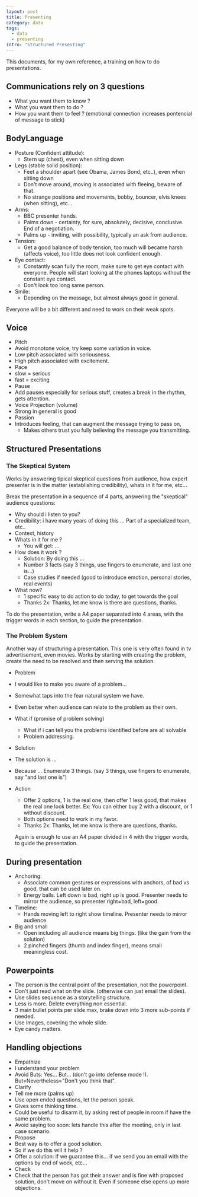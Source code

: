 ```yaml
---
layout: post
title: Presenting
category: data
tags:
  - data
  - presenting
intro: "Structured Presenting"
---
```


This documents, for my own reference, a training on how to do presentations.


## Communications rely on 3 questions
- What you want them to know ?
- What you want them to do ?
- How you want them to feel ? (emotional connection increases pontencial of message to stick)


## BodyLanguage

- Posture (Confident attitude):
  - Stern up (chest), even when sitting down 
- Legs (stable solid position):
  - Feet a shoulder apart (see Obama, James Bond, etc..), even when sitting down
  - Don't move around, moving is associated with fleeing, beware of that.
  - No strange positions and movements, bobby, bouncer, elvis knees (when sitting), etc...
- Arms:
  - BBC presenter hands.
  - Palms down - certainty, for sure, absolutely, decisive, conclusive. End of a negotiation.
  - Palms up - inviting, with possibility, typically an ask from audience.
- Tension:
  - Get a good balance of body tension, too much will became harsh (affects voice), too little does not look confident enough.
- Eye contact:
  - Constantly scan fully the room, make sure to get eye contact with everyone. People will start looking at the phones laptops without the constant eye contact.
  - Don't look too long same person.
 - Smile:
   - Depending on the message, but almost always good in general.

Everyone will be a bit different and need to work on their weak spots.



## Voice

- Pitch
 - Avoid monotone voice, try keep some variation in voice.
 - Low pitch associated with seriousness.
 - High pitch associated with excitement.
- Pace
 - slow = serious
 - fast = exciting
- Pause
 - Add pauses especially for serious stuff, creates a break in the rhythm, gets attention.
- Voice Projection (volume)
 - Strong in general is good
- Passion
 - Introduces feeling, that can augment the message trying to pass on, 
   - Makes others trust you fully believing the message you transmitting.





## Structured Presentations

### The Skeptical System

Works by answering tipical skeptical questions from audience, how expert presenter is in the matter (establishing credibility), whats in it for me, etc...

Break the presentation in a sequence of 4 parts, answering the "skeptical" audience questions:

- Why should i listen to you?
 - Credibility: i have many years of doing this ... Part of a specialized team, etc..
 - Context, history
- Whats in it for me ?
  - You will get: ...
- How does it work ?
  - Solution: By doing this ...
  - Number 3 facts (say 3 things, use fingers to enumerate, and last one is...)
  - Case studies if needed (good to introduce emotion, personal stories, real events)
- What now?
  - 1 specific easy to do action to do today, to get towards the goal
  - Thanks 2x: Thanks, let me know is there are questions, thanks.

To do the presentation, write a A4 paper separated into 4 areas, with the trigger words in each section, to guide the presentation.


### The Problem System

Another way of structuring a presentation.
This one is very often found in tv advertisement, even movies.
Works by starting with creating the problem, create the need to be resolved and then serving the solution.

- Problem
 - I would like to make you aware of a problem...
 - Somewhat taps into the fear natural system we have.
 - Even better when audience can relate to the problem as their own.
- What if (promise of problem solving)
  - What if i can tell you the problems identified before are all solvable
  - Problem addressing.
- Solution
 - The solution is ...
 - Because ... Enumerate 3 things. (say 3 things, use fingers to enumerate, say "and last one is")
- Action
  - Offer 2 options, 1 is the real one, then offer 1 less good, that makes the real one look better. Ex: You can either buy 2 with a discount, or 1 without discount.
  - Both options need to work in my favor. 
  - Thanks 2x: Thanks, let me know is there are questions, thanks.

  Again is enough to use an A4 paper divided in 4 with the trigger words, to guide the presentation.




## During presentation

- Anchoring:
  - Associate common gestures or expressions with anchors, of bad vs good, that can be used later on.
  - Energy balls. Left down is bad, right up is good. Presenter needs to mirror the audience, so presenter right=bad, left=good.
- Timeline: 
   - Hands moving left to right show timeline. Presenter needs to mirror audience.
- Big and small
  - Open including all audience means big things. (like the gain from the solution)
  - 2 pinched fingers (thumb and index finger), means small meaningless cost.

## Powerpoints

- The person is the central point of the presentation, not the powerpoint.
- Don't just read what on the slide. (otherwise can just email the slides).
- Use slides sequence as a storytelling structure.
- Less is more. Delete everything non essential.
- 3 main bullet points per slide max, brake down into 3 more sub-points if needed.
- Use images, covering the whole slide.
- Eye candy matters.



## Handling objections

- Empathize
 - I understand your problem
 - Avoid Buts: Yes... But... (don't go into defense mode !). But=Nevertheless="Don't you think that".
- Clarify
 - Tell me more (palms up)
 - Use open ended questions, let the person speak.
 - Gives some thinking time.
 - Could be useful to disarm it, by asking rest of people in room if have the same problem.
 - Avoid saying too soon: lets handle this after the meeting, only in last case scenario.
- Propose 
 - Best way is to offer a good solution.
 - So if we do this will it help ?
 - Offer a solution: if we guarantee this... if we send you an email with the options by end of week, etc...
-  Check
  - Check that the person has got their answer and is fine with proposed solution, don't move on without it. Even if someone else opens up more objections.

